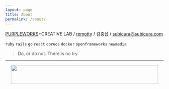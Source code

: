 ```yaml
---
layout: page
title: About
permalink: /about/
---
```


[PURPLEWORKS](http://purpleworks.co.kr)+CREATIVE LAB / [remotty](http://blog.remotty.com/blog/) / 김충섭 / subicura@subicura.com

`ruby` `rails` `go` `react` `coreos` `docker` `openframeworks` `newmedia`

> Do, or do not. There is no try.

---

<center>
    <a href="https://www.vultr.com/?ref=6961979-3B" target="_blank">
        <img src="https://www.vultr.com/media/banner_2.png" width="468" height="60">
    </a>
</center>
